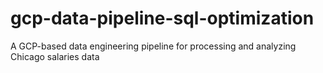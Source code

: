 # gcp-data-pipeline-sql-optimization
A GCP-based data engineering pipeline for processing and analyzing Chicago salaries data
